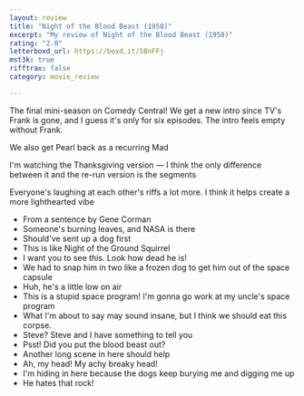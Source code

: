 ```yaml
---
layout: review
title: "Night of the Blood Beast (1958)"
excerpt: "My review of Night of the Blood Beast (1958)"
rating: "2.0"
letterboxd_url: https://boxd.it/5BnFFj
mst3k: true
rifftrax: false
category: movie_review

---
```


The final mini-season on Comedy Central! We get a new intro since TV's Frank is gone, and I guess it's only for six episodes. The intro feels empty without Frank.

We also get Pearl back as a recurring Mad

I'm watching the Thanksgiving version — I think the only difference between it and the re-run version is the segments

Everyone's laughing at each other's riffs a lot more. I think it helps create a more lighthearted vibe

* From a sentence by Gene Corman
* Someone's burning leaves, and NASA is there
* Should've sent up a dog first
* This is like Night of the Ground Squirrel
* I want you to see this. Look how dead he is!
* We had to snap him in two like a frozen dog to get him out of the space capsule
* Huh, he's a little low on air
* This is a stupid space program! I'm gonna go work at my uncle's space program
* What I'm about to say may sound insane, but I think we should eat this corpse.
* Steve? Steve and I have something to tell you
* Psst! Did you put the blood beast out?
* Another long scene in here should help
* Ah, my head! My achy breaky head!
* I'm hiding in here because the dogs keep burying me and digging me up
* He hates that rock!